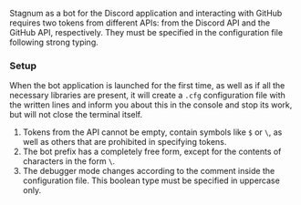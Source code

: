 Stagnum as a bot for the Discord application and interacting with GitHub requires two tokens from different APIs: from the Discord API and the GitHub API, respectively. They must be specified in the configuration file following strong typing.

### Setup

When the bot application is launched for the first time, as well as if all the necessary libraries are present, it will create a `.cfg` configuration file with the written lines and inform you about this in the console and stop its work, but will not close the terminal itself.

1. Tokens from the API cannot be empty, contain symbols like `$` or `\`, as well as others that are prohibited in specifying tokens.
2. The bot prefix has a completely free form, except for the contents of characters in the form `\`.
3. The debugger mode changes according to the comment inside the configuration file. This boolean type must be specified in uppercase only.
